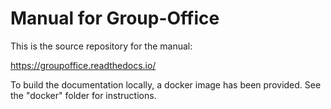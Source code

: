 # Manual for Group-Office

This is the source repository for the manual:

https://groupoffice.readthedocs.io/

To build the documentation locally, a docker image has been provided. See the "docker" folder for instructions.
